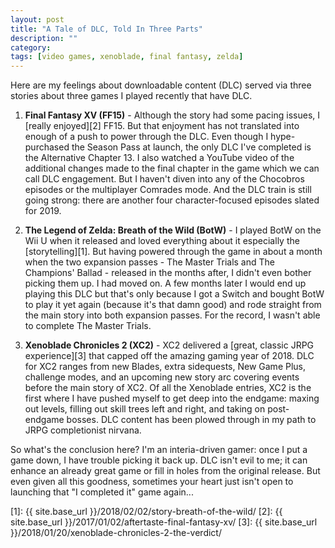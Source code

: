 ```yaml
---
layout: post
title: "A Tale of DLC, Told In Three Parts"
description: ""
category: 
tags: [video games, xenoblade, final fantasy, zelda]
---
```


Here are my feelings about downloadable content (DLC) served via three stories about three games I played recently that have DLC.

1. **Final Fantasy XV (FF15)** - Although the story had some pacing issues, I [really enjoyed][2] FF15. But that enjoyment has not translated into enough of a push to power through the DLC. Even though I hype-purchased the Season Pass at launch, the only DLC I've completed is the Alternative Chapter 13. I also watched a YouTube video of the additional changes made to the final chapter in the game which we can call DLC engagement. But I haven't diven into any of the Chocobros episodes or the multiplayer Comrades mode. And the DLC train is still going strong: there are another four character-focused episodes slated for 2019. 

2. **The Legend of Zelda: Breath of the Wild (BotW)** - I played BotW on the Wii U when it released and loved everything about it especially the [storytelling][1]. But having powered through the game in about a month when the two expansion passes - The Master Trials and The Champions' Ballad - released in the months after, I didn't even bother picking them up. I had moved on. A few months later I would end up playing this DLC but that's only because I got a Switch and bought BotW to play it yet again (because it's that damn good) and rode straight from the main story into both expansion passes. For the record, I wasn't able to complete The Master Trials.

3. **Xenoblade Chronicles 2 (XC2)** - XC2 delivered a [great, classic JRPG experience][3] that capped off the amazing gaming year of 2018. DLC for XC2 ranges from new Blades, extra sidequests, New Game Plus, challenge modes, and an upcoming new story arc covering events before the main story of XC2. Of all the Xenoblade entries, XC2 is the first where I have pushed myself to get deep into the endgame: maxing out levels, filling out skill trees left and right, and taking on post-endgame bosses. DLC content has been plowed through in my path to JRPG completionist nirvana.

So what's the conclusion here? I'm an interia-driven gamer: once I put a game down, I have trouble picking it back up. DLC isn't evil to me; it can enhance an already great game or fill in holes from the original release. But even given all this goodness, sometimes your heart just isn't open to launching that "I completed it" game again...

[1]: {{ site.base_url }}/2018/02/02/story-breath-of-the-wild/
[2]: {{ site.base_url }}/2017/01/02/aftertaste-final-fantasy-xv/
[3]: {{ site.base_url }}/2018/01/20/xenoblade-chronicles-2-the-verdict/
